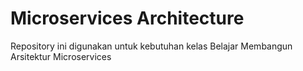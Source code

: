 # Microservices Architecture
Repository ini digunakan untuk kebutuhan kelas Belajar Membangun Arsitektur Microservices
